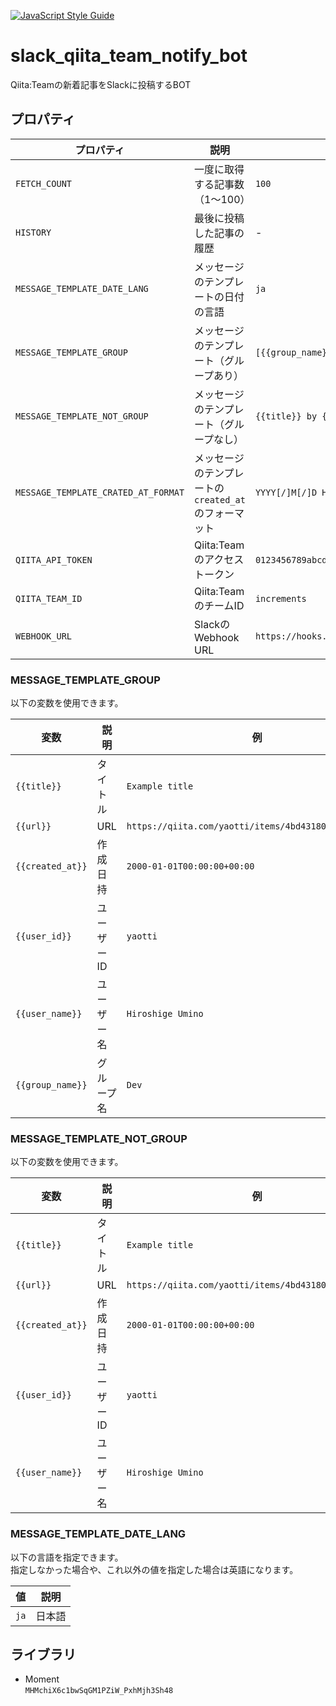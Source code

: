 [![JavaScript Style Guide](https://img.shields.io/badge/code_style-standard-brightgreen.svg)](https://standardjs.com)

# slack_qiita_team_notify_bot
Qiita:Teamの新着記事をSlackに投稿するBOT

## プロパティ
|プロパティ|説明|例|
|---|---|---|
|`FETCH_COUNT`|一度に取得する記事数（1〜100）|`100`|
|`HISTORY`|最後に投稿した記事の履歴|-|
|`MESSAGE_TEMPLATE_DATE_LANG`|メッセージのテンプレートの日付の言語|`ja`|
|`MESSAGE_TEMPLATE_GROUP`|メッセージのテンプレート（グループあり）|`[{{group_name}}] {{title}} by {{user_id}}\n{{url}}`|
|`MESSAGE_TEMPLATE_NOT_GROUP`|メッセージのテンプレート（グループなし）|`{{title}} by {{user_id}}\n{{url}}`|
|`MESSAGE_TEMPLATE_CRATED_AT_FORMAT`|メッセージのテンプレートの`created_at`のフォーマット|`YYYY[/]M[/]D H[:]mm[:]ss`|
|`QIITA_API_TOKEN`|Qiita:Teamのアクセストークン|`0123456789abcdef0123456789abcdef01234567`|
|`QIITA_TEAM_ID`|Qiita:TeamのチームID|`increments`|
|`WEBHOOK_URL`|SlackのWebhook URL|`https://hooks.slack.com/services/T00000000/B00000000/XXXXXXXXXXXXXXXXXXXXXXXX`|

### MESSAGE_TEMPLATE_GROUP
以下の変数を使用できます。

|変数|説明|例|
|---|---|---|
|`{{title}}`|タイトル|`Example title`|
|`{{url}}`|URL|`https://qiita.com/yaotti/items/4bd431809afb1bb99e4f`|
|`{{created_at}}`|作成日持|`2000-01-01T00:00:00+00:00`|
|`{{user_id}}`|ユーザーID|`yaotti`|
|`{{user_name}}`|ユーザー名|`Hiroshige Umino`|
|`{{group_name}}`|グループ名|`Dev`|

### MESSAGE_TEMPLATE_NOT_GROUP
以下の変数を使用できます。

|変数|説明|例|
|---|---|---|
|`{{title}}`|タイトル|`Example title`|
|`{{url}}`|URL|`https://qiita.com/yaotti/items/4bd431809afb1bb99e4f`|
|`{{created_at}}`|作成日持|`2000-01-01T00:00:00+00:00`|
|`{{user_id}}`|ユーザーID|`yaotti`|
|`{{user_name}}`|ユーザー名|`Hiroshige Umino`|

### MESSAGE_TEMPLATE_DATE_LANG
以下の言語を指定できます。  
指定しなかった場合や、これ以外の値を指定した場合は英語になります。

|値|説明|
|---|---|
|`ja`|日本語|

## ライブラリ
* Moment  
`MHMchiX6c1bwSqGM1PZiW_PxhMjh3Sh48`
